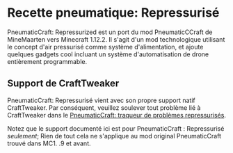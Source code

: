 # Recette pneumatique: Repressurisé

PneumaticCraft: Repressurized est un port du mod PneumaticCCraft de MineMaarten vers Minecraft 1.12.2. Il s'agit d'un mod technologique utilisant le concept d'air pressurisé comme système d'alimentation, et ajoute quelques gadgets cool incluant un système d'automatisation de drone entièrement programmable.

## Support de CraftTweaker

PneumaticCraft: Repressurisé vient avec son propre support natif CraftTweaker. Par conséquent, veuillez soulever tout problème lié à CraftTweaker dans le [PneumaticCraft: traqueur de problèmes repressurisés](https://github.com/TeamPneumatic/pnc-repressurized/issues).

Notez que le support documenté ici est pour PneumaticCraft : Repressurisé *seulement*; Rien de tout cela ne s'applique au mod original PneumaticCraft trouvé dans MC1. .9 et avant.